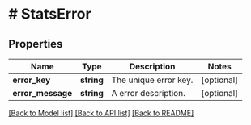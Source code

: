 # # StatsError

## Properties

Name | Type | Description | Notes
------------ | ------------- | ------------- | -------------
**error_key** | **string** | The unique error key. | [optional]
**error_message** | **string** | A error description. | [optional]

[[Back to Model list]](../../README.md#models) [[Back to API list]](../../README.md#endpoints) [[Back to README]](../../README.md)

